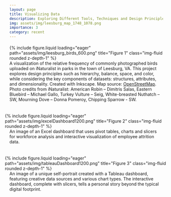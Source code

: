 ```yaml
---
layout: page
title: Visualizing Data
description: Exploring Different Tools, Techniques and Design Principles For Data Visualization
img: assets/img/leesburg_map_1748_1078.png
importance: 3
category: recent
---
```


<style>
    /* Custom CSS for formatting */
    .paragraph {
        margin-bottom: 10px; /* Add margin bottom for paragraphs */
        font-family: Arial, Helvetica, sans-serif; /* Change font family */
    }
    .figure-container {
        margin-top: 20px; /* Add margin to the top of the figure container */
    }
    .acknowledgment {
        font-size: 12px; /* Adjust font size for acknowledgment text */
        margin-top: 20px; /* Add margin to the top of the acknowledgment */
    }
    .caption {
        text-align: left;
    }
        .negative-margin {
      margin-left: -15px;
      margin-right: -15px;
    }
    .wider-than-12 {
      width: calc(100% + 30px);
      margin-left: -15px;
      margin-right: -15px;
    }
</style>

<div class="row justify-content-center figure-container">
    <div class="col-sm-7 mt-3">
        {% include figure.liquid loading="eager" path="assets/img/leesburg_birds_600.png" title="Figure 1" class="img-fluid rounded z-depth-1" %}
    </div>
</div>

<div class="caption">
    A visualization of the relative frequency of commonly photographed birds uploaded on iNaturalist in parks in the town of Leesburg, VA. This project explores design principles such as hierarchy, balance, space, and color, while considering the key components of datasets: structures, attributes, and dimensionality. Created with Inkscape. Map source: <a href="https://openstreetmap.org/copyright">OpenStreetMap</a>. Photo credits from iNaturalist: American Robin – Dimitris Salas, Eastern Bluebird – Michael Gallo, Turkey Vulture – Seig, White-breasted Nuthatch – SW, Mourning Dove – Donna Pomeroy, Chipping Sparrow - SW.
</div>

<br>

<div class="row justify-content-center figure-container">
    <div class="col-sm-12 mt-3 wider-than-12">
        {% include figure.liquid loading="eager" path="assets/img/excelDashboard1200.png" title="Figure 2" class="img-fluid rounded z-depth-1" %}
    </div>
</div>

<div class="caption">
    An image of an Excel dashboard that uses pivot tables, charts and slicers for workforce analysis and interactive visualization of employee attrition data.
</div>

<br>

<div class="row justify-content-center figure-container">
    <div class="col-md-4 wider-than-12">
        {% include figure.liquid loading="eager" path="assets/img/tableauDashboard1200.png" title="Figure 3" class="img-fluid rounded z-depth-1" %}
    </div>
</div>

<div class="caption">
    An image of a unique self-portrait created with a Tableau dashboard, featuring creative data sources and various chart types. The interactive dashboard, complete with slicers, tells a personal story beyond the typical digital footprint.
</div>